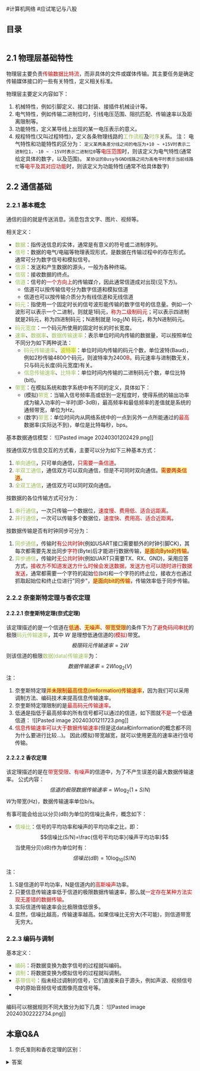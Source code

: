 #计算机网络 #应试笔记与八股

## 目录
```toc

```

## 2.1 物理层基础特性

物理层主要负责<font color="#c00000">传输数据比特流</font>，而非具体的文件或媒体传输。其主要任务是确定传输媒体接口的一些有关特性，定义相关标准。

物理层主要定义内容如下：
1. 机械特性，例如引脚定义、接口封装、接插件机械设计等。
2. 电气特性，例如传输二进制位时，引线电压范围、阻抗匹配、传输速率以及距离限制等。
3. 功能特性，定义某导线上出现的某一电压表示的意义。
4. 规程特性(又叫过程特性)，定义各条物理线路的<font color="#9bbb59">工作流程</font>及<font color="#9bbb59">时序</font>关系。
注：
	电气特性和功能特性的区分为：
	`定义某两条差分线之间的电压为+10 ~ +15V时表示二进制位1，-10 ~ -15V时表示二进制位0`等<font color="#c00000">电压范围</font>时，则该定义为电气特性(通常给定具体的数字，以及范围)。
	`某协议的Busy与GND线路之间为高电平时表示当前线路忙`等<font color="#c00000">电平及其对应功能</font>时，则该定义为功能特性(通常不给具体数字)

## 2.2 通信基础

### 2.2.1 基本概念
通信的目的就是传送消息。消息包含文字、图片、视频等。

相关定义：
- <font color="#9bbb59">数据</font>：指传送信息的实体，通常是有意义的符号或二进制序列。
- <font color="#9bbb59">信号</font>：数据的电气/电磁等物理表现形式，是数据在传输过程中的存在形式。通常可分为数字信号和模拟信号。
- <font color="#9bbb59">信源</font>：发送和产生数据的源头，一般为各种终端。
- <font color="#9bbb59">信宿</font>：接收数据的终点。
- <font color="#9bbb59">信道</font>：信号的<font color="#c00000">一个方向上</font>的传输媒介，因此通常信道成对出现(见下方)。
	- 信道可以按传输信号分为数字信道和模拟信道
	- 信道也可以按传输介质分为有线信道和无线信道
- <font color="#9bbb59">码元</font>：指使用一个固定时长的信号波形能传输的数字信号的信息量。例如一个波形可以表示一个二进制，则就是1码元，<font color="#c00000">称为二级制码元</font>；可以表示四进制就是2码元，称为四进制码元；N进制就是 $\log_{2}(N)$ 码元，称为N进制码元。
- <font color="#9bbb59">码元宽度</font>：一个码元所使用的固定时长的时长宽度。
- <font color="#9bbb59">速率</font>、<font color="#9bbb59">数据率</font>、<font color="#9bbb59">数据传输速率</font>：表示单位时间内传输的数据量，可以按照单位不同分为如下两种说法：
	- <font color="#9bbb59">码元传输速率</font>、<span style="background:#fff88f"><font color="#9bbb59">波特率</font></span>：单位时间内传输的码元个数，单位波特(Baud)，例如2秒传输4800个码元，则波特率为2400<font color="#c00000">B</font>。码元速率与进制数无关，只与码元长度(码元宽度)有关。
	- <font color="#9bbb59">信息传输速率</font>、<font color="#9bbb59">比特率</font>：单位时间内传输的二进制码元个数，单位比特(bit)。
- <font color="#9bbb59">带宽</font>：在模拟系统和数字系统中有不同的定义，具体如下：
	- (模拟)<font color="#9bbb59">带宽</font>：当输入信号频率高或低到一定程度时，使得系统的输出功率成为输入功率的一半时(即-3dB)，最高频率和最低频率的差值就是系统的通频带宽，单位为Hz。
	- (数字)<font color="#9bbb59">带宽</font>：单位时间内从网络系统中的一点到另外一点所能通过的<font color="#c00000">最高</font>数据率(实际达不到)，单位是比特每秒，bps。

基本数据通信模型：
![[Pasted image 20240301202429.png]]

按通信双方信息交互的方式看，主要可以分为如下三种基本方式：
1. <font color="#9bbb59">单向通信</font>，只可单向通信，<font color="#c00000">只需要一条信道</font>。
2. <font color="#9bbb59">半双工通信</font>，通信双方可以双向通信，但是不可同时双向通信。<span style="background:#fff88f"><font color="#c00000">需要两条信道</font></span>。
3. <font color="#9bbb59">全双工通信</font>，通信双方可以同时双向通信。

按数据的各位传输方式可分为：
1. <font color="#9bbb59">串行通信</font>，一次只传输一个数据位，<font color="#c00000">速度慢、费用低、适合远距离</font>。
2. <font color="#9bbb59">并行通信</font>，一次可以传输多个数据位，<font color="#c00000">速度快、费用高、适合近距离</font>。

按数据传输是否有时钟同步可分为：
1. <font color="#9bbb59">同步通信</font>，传输时<font color="#c00000">有公共时钟</font>(例如USART接口需要额外的时钟引脚CK)，其每次都需要先发出同步<font color="#c00000">字符</font>(Byte)后才能进行数据传输，<span style="background:#fff88f"><font color="#c00000">是面向Byte的传输</font></span>。
2. <font color="#9bbb59">异步通信</font>，传输时<font color="#c00000">无公共时钟</font>(例如UART只需要TX、RX、GND)，采用应答方式，<font color="#c00000">接收方不知道发送方什么时候会发送数据，发送方也可以随时进行数据发送</font>，通常都需要一个字符的起始<font color="#c00000">位</font>(bit)和一个字符的终止位，接收方也通过抓取起始位和终止位进行"同步"，<span style="background:#fff88f"><font color="#c00000">是面向bit的传输</font></span>，传输效率低于同步传输。

### 2.2.2 奈奎斯特定理与香农定理

#### 2.2.2.1 奈奎斯特定理(奈式定理)

该定理描述的是一个信道在<span style="background:#fff88f"><font color="#c00000">低通</font></span>、<span style="background:#fff88f"><font color="#c00000">无噪声</font></span>、<span style="background:#fff88f"><font color="#c00000">带宽受限</font></span>的条件下<font color="#c00000">为了避免码间串扰</font>的极限<font color="#9bbb59">码元传输速率</font>，其中 $W$ 是理想低通信道的<font color="#c00000">(模拟)</font>带宽。
$$极限码元传输速率=2W$$
则该信道的极限<font color="#9bbb59">数据(data)传输速率</font>为：
$$数据传输速率=2W\log_{2}(V)$$
注：
1. 奈奎斯特定理<span style="background:#fff88f"><font color="#c00000">并未限制最高信息(imformation)传输速率</font></span>，因为我们可以采用调制方法、编码技术来提高信息传输速率。
2. 奈奎斯特定理限制的是<font color="#c00000">最高码元传输速率</font>。
3. 低通是指低于最高频率的所有信号都可以通过的信道，如下图就<font color="#c00000">不是</font>一个低通信道：
![[Pasted image 20240301211723.png]]
4. <font color="#c00000">信息传输速率可以大于数据传输速率</font>(但是这data和information的概念都不同为什么要进行比较...)。
因此(模拟)带宽越宽，就可以使用更高的速率进行信号传输。

#### 2.2.2.2 香农定理

该定理描述的是在<font color="#c00000">带宽受限</font>、<font color="#c00000">有噪声</font>的信道中，为了不产生误差的最大数据传输速率。
公式内容：
$$信道的极限数据传输速率=W\log_{2}(1+S/N)$$
$W$为带宽(Hz)，数据传输速率单位b/s。

有事可能会给出以分贝(dB)为单位的信噪比条件，概念如下：
- <font color="#9bbb59">信噪比</font>：信号的平均功率和噪声的平均功率之比，即：
$$信噪比(S/N)=\frac{信号平均功率}{噪声平均功率}$$
	当使用分贝(dB)作为单位时有：
$$信噪比(dB)=10 \log_{10}(S/N)$$

注：
1. S是信道的平均功率，N是信道内的<font color="#c00000">高斯噪声</font>功率。
2. 只要信息传输速率低于信道的极限数据传输速率，那么就<font color="#c00000">一定存在某种方法实现无差错的数据传输</font>。
3. 实际信道传输速率会比极限值低很多。
4. 显然，信噪比越高，传输速率越高。如果信噪比无穷大(不可能)，则信道带宽无穷大。

### 2.2.3 编码与调制

基本定义：
- <font color="#9bbb59">编码</font>：将数据变换为数字信号的过程就叫编码。
- <font color="#9bbb59">调制</font>：将数据变换为模拟信号的过程就叫调制。
- <font color="#9bbb59">基带信号</font>：指未经过调制的信号，它们直接来自于源头，例如声波、视频信号中的原始音频信号或图像亮度信号等。
- 


编码可以根据规则不同大致分为如下几类：
![[Pasted image 20240302222734.png]]



## 本章Q&A

1. 奈氏准则和香农定理的区别：
<details>
<summary>答案</summary>
1. 奈氏准则主要关注于码间串扰，香农主要关注于噪声。
2. 香农定理离不开噪声条件。如果未给出噪声条件，则应使用奈式；如果题目给出噪声，则两种定理都要算并取小值。
</details>








